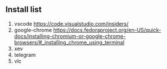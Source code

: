 ## Install list
1. vscode https://code.visualstudio.com/insiders/
2. google-chrome https://docs.fedoraproject.org/en-US/quick-docs/installing-chromium-or-google-chrome-browsers/#_installing_chrome_using_terminal
3. xev
4. telegram
5. vlc